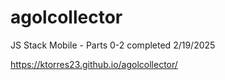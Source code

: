 # agolcollector

JS Stack Mobile - Parts 0-2 completed 2/19/2025

https://ktorres23.github.io/agolcollector/